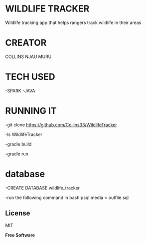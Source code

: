 # WILDLIFE TRACKER
Wildlife tracking app that helps rangers track wildlife in their areas


# CREATOR
COLLINS NJAU MURU


# TECH USED
-SPARK
-JAVA

# RUNNING IT
-git clone https://github.com/Collins33/WildlifeTracker

-ls WildlifeTracker

-gradle build

-gradle run

# database
-CREATE DATABASE wildlife_tracker

-run the following command in bash:psql media < outfile.sql

License
----

MIT


**Free Software**
